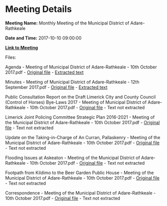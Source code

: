 # Meeting Details

**Meeting Name:** Monthly Meeting of the Municipal District of Adare-Rathkeale

**Date and Time:** 2017-10-10 09:00:00

**[Link to Meeting](https://www.limerick.ie/council/whats-on/monthly-meeting-municipal-district-adare-rathkeale-30)**

Files: 

Agenda - Meeting of Municipal District of Adare-Rathkeale - 10th October 2017.pdf - [Original file](https://www.limerick.ie/sites/default/files/media/documents/2017-10/00%20Agenda%2010th%20October%2C%202017.pdf) - [Extracted text](./Agenda%20-%20Meeting%20of%20Municipal%20District%20of%20Adare-Rathkeale%20-%2010th%20October%202017.md)

Minutes - Meeting of Municipal District of Adare-Rathkeale - 12th September 2017.pdf - [Original file](https://www.limerick.ie/sites/default/files/media/documents/2017-10/01%20Minutes%2012th%20September%2C%202017.pdf) - [Extracted text](./Minutes%20-%20Meeting%20of%20Municipal%20District%20of%20Adare-Rathkeale%20-%2012th%20September%202017.md)

Public Consultation Report on the Draft Limerick City and County Council (Control of Horses) Bye-Laws 2017 - Meeting of Municipal District of Adare-Rathkeale - 10th October 2017.pdf - [Original file](https://www.limerick.ie/sites/default/files/media/documents/2017-10/04%20Public%20Consultation%20Report%20-%20Draft%20Limerick%20City%20and%20County%20Council%20%28Control%20of%20Horses%29%20Bye-Laws%202017.pdf) - Text not extracted

Limerick Joint Policing Committee Strategic Plan 2016-2021 - Meeting of the Municipal District of Adare-Rathkeale - 10th October 2017.pdf - [Original file](https://www.limerick.ie/sites/default/files/media/documents/2017-10/05%20JPC%20Strategy%20Plan%202016-2021.pdf) - Text not extracted

Update on the Taking-in-Charge of An Curran, Pallaskenry - Meeting of the Municipal District of Adare-Rathkeale - 10th October 2017.pdf - [Original file](https://www.limerick.ie/sites/default/files/media/documents/2017-10/07%20Update%20on%20the%20Taking%20in%20Charge%20of%20An%20Curran%20Estate.pdf) - Text not extracted

Flooding Issues at Askeaton - Meeting of the Municipal District of Adare-Rathkeale - 10th October 2017.pdf - [Original file](https://www.limerick.ie/sites/default/files/media/documents/2017-10/08%20Flooding%20Issues%20-%20Askeaton%20October%202017.pdf) - Text not extracted

Footpath from Kildimo to the Beer Garden Public House - Meeting of the Municipal District of Adare-Rathkeale - 10th October 2017.pdf - [Original file](https://www.limerick.ie/sites/default/files/media/documents/2017-10/09%20Footpath%20from%20Kildimo%20to%20the%20Beer%20Garden%20Public%20House%20October%202017.pdf) - Text not extracted

Correspondence - Meeting of the Municipal District of Adare-Rathkeale - 10th October 2017.pdf - [Original file](https://www.limerick.ie/sites/default/files/media/documents/2017-10/14%20Correspondence%20October%252c%202017%20%281%29.pdf) - Text not extracted

